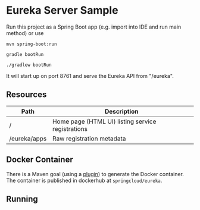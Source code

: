 # Eureka Server Sample

Run this project as a Spring Boot app (e.g. import into IDE and run main method) or use 
```
mvn spring-boot:run
```
```
gradle bootRun
```
```
./gradlew bootRun
```
It will start up on port 8761 and serve the Eureka API from "/eureka".

## Resources

| Path             | Description  |
|------------------|--------------|
| /                        | Home page (HTML UI) listing service registrations          |
| /eureka/apps         | Raw registration metadata |

## Docker Container

There is a Maven goal (using a [plugin](https://github.com/spring-cloud-samples/eureka/blob/feature/docker/pom.xml#L48)) to 
generate the Docker container. The container is published in dockerhub at `springcloud/eureka`.

## Running
